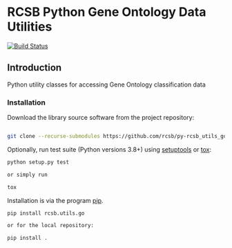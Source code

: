 # RCSB Python Gene Ontology Data Utilities

[![Build Status](https://dev.azure.com/rcsb/RCSB%20PDB%20Python%20Projects/_apis/build/status/rcsb.py-rcsb_utils_go?branchName=master)](https://dev.azure.com/rcsb/RCSB%20PDB%20Python%20Projects/_build/latest?definitionId=19&branchName=master)

## Introduction

Python utility classes for accessing Gene Ontology classification data

### Installation

Download the library source software from the project repository:

```bash

git clone --recurse-submodules https://github.com/rcsb/py-rcsb_utils_go.git

```

Optionally, run test suite (Python versions 3.8+) using
[setuptools](https://setuptools.readthedocs.io/en/latest/) or
[tox](http://tox.readthedocs.io/en/latest/example/platform.html):

```bash
python setup.py test

or simply run

tox
```

Installation is via the program [pip](https://pypi.python.org/pypi/pip).

```bash
pip install rcsb.utils.go

or for the local repository:

pip install .
```
